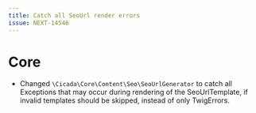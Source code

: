 ```yaml
---
title: Catch all SeoUrl render errors
issue: NEXT-14546
---
```

# Core
* Changed `\Cicada\Core\Content\Seo\SeoUrlGenerator` to catch all Exceptions that may occur during rendering of the SeoUrlTemplate, if invalid templates should be skipped, instead of only TwigErrors.
